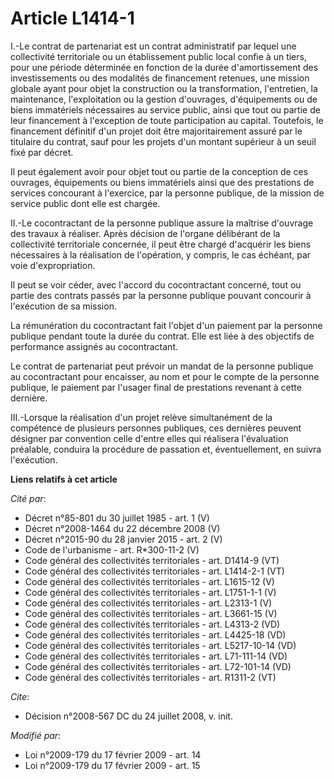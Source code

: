 # Article L1414-1

I.-Le contrat de partenariat est un contrat administratif par lequel une collectivité territoriale ou un établissement public
local confie à un tiers, pour une période déterminée en fonction de la durée d'amortissement des investissements ou des
modalités de financement retenues, une mission globale ayant pour objet la construction ou la transformation, l'entretien, la
maintenance, l'exploitation ou la gestion d'ouvrages, d'équipements ou de biens immatériels nécessaires au service public,
ainsi que tout ou partie de leur financement à l'exception de toute participation au capital. Toutefois, le financement
définitif d'un projet doit être majoritairement assuré par le titulaire du contrat, sauf pour les projets d'un montant
supérieur à un seuil fixé par décret. 

Il peut également avoir pour objet tout ou partie de la conception de ces ouvrages, équipements ou biens immatériels ainsi
que des prestations de services concourant à l'exercice, par la personne publique, de la mission de service public dont elle
est chargée. 

II.-Le cocontractant de la personne publique assure la maîtrise d'ouvrage des travaux à réaliser. Après décision de l'organe
délibérant de la collectivité territoriale concernée, il peut être chargé d'acquérir les biens nécessaires à la réalisation
de l'opération, y compris, le cas échéant, par voie d'expropriation. 

Il peut se voir céder, avec l'accord du cocontractant concerné, tout ou partie des contrats passés par la personne publique
pouvant concourir à l'exécution de sa mission. 

La rémunération du cocontractant fait l'objet d'un paiement par la personne publique pendant toute la durée du contrat. Elle
est liée à des objectifs de performance assignés au cocontractant. 

Le contrat de partenariat peut prévoir un mandat de la personne publique au cocontractant pour encaisser, au nom et pour le
compte de la personne publique, le paiement par l'usager final de prestations revenant à cette dernière. 

III.-Lorsque la réalisation d'un projet relève simultanément de la compétence de plusieurs personnes publiques, ces dernières
peuvent désigner par convention celle d'entre elles qui réalisera l'évaluation préalable, conduira la procédure de passation
et, éventuellement, en suivra l'exécution.

**Liens relatifs à cet article**

_Cité par_:

  - Décret n°85-801 du 30 juillet 1985 - art. 1 (V)
  - Décret n°2008-1464 du 22 décembre 2008 (V)
  - Décret n°2015-90 du 28 janvier 2015 - art. 2 (V)
  - Code de l'urbanisme - art. R*300-11-2 (V)
  - Code général des collectivités territoriales - art. D1414-9 (VT)
  - Code général des collectivités territoriales - art. L1414-2-1 (VT)
  - Code général des collectivités territoriales - art. L1615-12 (V)
  - Code général des collectivités territoriales - art. L1751-1-1 (V)
  - Code général des collectivités territoriales - art. L2313-1 (V)
  - Code général des collectivités territoriales - art. L3661-15 (V)
  - Code général des collectivités territoriales - art. L4313-2 (VD)
  - Code général des collectivités territoriales - art. L4425-18 (VD)
  - Code général des collectivités territoriales - art. L5217-10-14 (VD)
  - Code général des collectivités territoriales - art. L71-111-14 (VD)
  - Code général des collectivités territoriales - art. L72-101-14 (VD)
  - Code général des collectivités territoriales - art. R1311-2 (VT)

_Cite_:

  - Décision n°2008-567 DC du 24 juillet 2008, v. init.

_Modifié par_:

  - Loi n°2009-179 du 17 février 2009 - art. 14
  - Loi n°2009-179 du 17 février 2009 - art. 15
